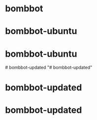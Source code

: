 # bombbot
 
# bombbot-ubuntu
# bombbot-ubuntu
#   b o m b b o t - u p d a t e d  
 "# bombbot-updated" 
# bombbot-updated
# bombbot-updated
